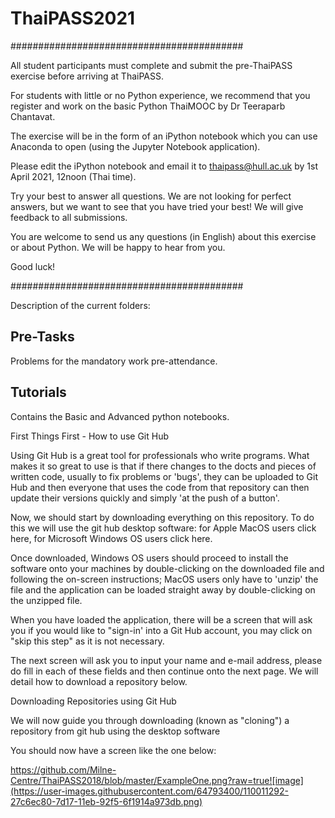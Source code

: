 # ThaiPASS2021


##########################################

All student participants must complete and submit the pre-ThaiPASS exercise before arriving at ThaiPASS.

For students with little or no Python experience, we recommend that you register and work on the basic Python ThaiMOOC by Dr Teeraparb Chantavat.

The exercise will be in the form of an iPython notebook which you can use Anaconda to open (using the Jupyter Notebook application).

Please edit the iPython notebook and email it to thaipass@hull.ac.uk  by 1st April 2021, 12noon (Thai time).

Try your best to answer all questions. We are not looking for perfect answers, but we want to see that you have tried your best! We will give feedback to all submissions.

You are welcome to send us any questions (in English) about this exercise or about Python. We will be happy to hear from you. 

Good luck!

##########################################



Description of the current folders:

## Pre-Tasks
Problems for the mandatory work pre-attendance. 

## Tutorials
Contains the Basic and Advanced python notebooks.




First Things First - How to use Git Hub

Using Git Hub is a great tool for professionals who write programs. What makes it so great to use is that if there changes to the docts and pieces of written code, usually to fix problems or 'bugs', they can be uploaded to Git Hub and then everyone that uses the code from that repository can then update their versions quickly and simply 'at the push of a button'.

Now, we should start by downloading everything on this repository. To do this we will use the git hub desktop software: for Apple MacOS users click here, for Microsoft Windows OS users click here.

Once downloaded, Windows OS users should proceed to install the software onto your machines by double-clicking on the downloaded file and following the on-screen instructions; MacOS users only have to 'unzip' the file and the application can be loaded straight away by double-clicking on the unzipped file.

When you have loaded the application, there will be a screen that will ask you if you would like to "sign-in' into a Git Hub account, you may click on "skip this step" as it is not necessary.

The next screen will ask you to input your name and e-mail address, please do fill in each of these fields and then continue onto the next page. We will detail how to download a repository below.

Downloading Repositories using Git Hub

We will now guide you through downloading (known as "cloning") a repository from git hub using the desktop software

You should now have a screen like the one below:


https://github.com/Milne-Centre/ThaiPASS2018/blob/master/ExampleOne.png?raw=true![image](https://user-images.githubusercontent.com/64793400/110011292-27c6ec80-7d17-11eb-92f5-6f1914a973db.png)


